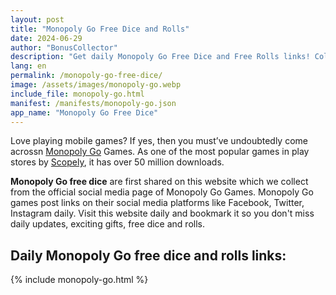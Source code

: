 ```yaml
---
layout: post
title: "Monopoly Go Free Dice and Rolls"
date: 2024-06-29
author: "BonusCollector"
description: "Get daily Monopoly Go Free Dice and Free Rolls links! Collect your free rewards every day to boost your gameplay and dominate the board. Visit now for updates!"
lang: en
permalink: /monopoly-go-free-dice/
image: /assets/images/monopoly-go.webp
include_file: monopoly-go.html
manifest: /manifests/monopoly-go.json
app_name: "Monopoly Go Free Dice"
---
```


Love playing mobile games? If yes, then you must’ve undoubtedly come acrossn [Monopoly Go](https://www.monopolygo.com/) Games. As one of the most popular games in play stores by [Scopely](https://www.scopely.com/), it has over 50 million downloads.

**Monopoly Go free dice** are first shared on this website which we collect from the official social media page of Monopoly Go Games. Monopoly Go games post links on their social media platforms like Facebook, Twitter, Instagram daily. Visit this website daily and bookmark it so you don't miss daily updates, exciting gifts, free dice and rolls.

## Daily Monopoly Go free dice and rolls links:

{% include monopoly-go.html %}